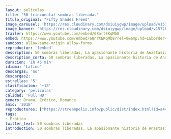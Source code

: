 ```yaml
---
layout: peliculas
title: "50 (cincuenta) sombras liberadas"
titulo_original: "Fifty Shades Freed"
image_carousel: 'https://res.cloudinary.com/dsiuiygwp/image/upload/v1572658295/50-sombras-min_1_mdrp5f.jpg'
image_banner: 'https://res.cloudinary.com/dsiuiygwp/image/upload/v1572658300/50-sombras-min_q4uelq.jpg'
trailer: https://www.youtube.com/embed/68nrtEKqMb8
embed: https://www.youtube.com/embed/68nrtEKqMb8?rel=0&amp;hd=1&border=0&wmode=opaque&enablejsapi=1&modestbranding=1&controls=1&showinfo=1
sandbox: allow-same-origin allow-forms
reproductor: 'fembed'
description: 50 sombras liberadas, La apasionante historia de Anastasia Steele y Christian Grey continúa en ‘Cincuenta sombras liberadas’. Anna y Christian por fin se han casado y ambos se disponen a vivir una apacible y romántica luna de miel en Europa. Pero no todo será tan idílico como ambos tenían planeado. Mientras se encuentran en Europa, les empiezan a llegar noticias de extraños incidentes ocurridos en las propiedades de Grey, ante lo que Christian comenzará a temer por la seguridad de su familia. Además, Christian se sentirá enojado por ciertos comportamientos de Ana durante su viaje, castigándola y dejándola varias marcas en su cuerpo que le harán revolverse la conciencia. Por su parte, Ana se reserva un gran secreto que no será de ningún agrado para Grey. Tercera y última entrega de la saga ‘Cincuenta sombras’, nuevamente protagonizada por Dakota Johnson y Jamie Dornan y dirigida por James Foley bajo la producción de Universal Pictures y de la propia escritora de las novelas, E.L. James.
description_corta: 50 sombras liberadas, La apasionante historia de Anastasia Steele y Christian Grey continúa en ‘Cincuenta sombras liberadas’. Anna y Christian por fin se han casado y ambos se disponen a vivir una apacible y romántica luna de miel en Europa. Pero no
duracion: '1h 45 min'
idioma: 'Latino'
descargas: 'no'
descargas2:
estrellas: '5'
clasificacion: '+18'
category: 'peliculas'
calidad: 'Full HD'
genero: Drama, Erótico, Romance
anio: '2018'
reproductores: ["https://streampelis.info/public/dist/index.html?id=a44992a56afd73c232569e2f4e77fe1f","https://www.zembed.to/public/dist/asteroid.html?id=287b044d1d2fd2e4ffd1075121852f58&title=Fifty%20Shades%20Freed","https://myurlshort.live/v/14lewfjn54w4-75","https://upstream.to/embed-xg2nk6t973us.html","https://feurl.com/v/5jo4w8kjx90","https://mstream.space/zpab8zgvy5up","https://mstream.space/dvh56bqdjm9s","https://gdriveplayer.co/embed2.php?link=X%252FjzqfhYqKmxQ9TugG1lmATFDWevndw8YvMLo3BTux2oqzc7eAATOFeNjkv%252FtPMvV2kHYyDuXfXftVyYPMW5%252FknjnbjPVkzjvkNXzSCXRWoypEufBJM7yRUcI8If3EWhsO9Tre1nEA63GEGhsX313BnMoRJcsmXavtwdicWm2yZbJ6MFDH8r2veJQtsUBVFbe7ctNgd0mKwhdVENvjGhAA","https://gdriveplayer.co/embed2.php?link=agqko%252FHRpP6ciIK6b6wBsQK3A5g2rdVqkHBn9IY3ZYV9tRPqITsiyW7xm9tnN3XwhpELpZsqO1ErcS3%252F5cS7Xa%252F%252BM9DuUrsQc%252B4poowj9zmg72ra%252BnrmkaZ8GQH2as6ObvemqYPaO2Vb7LvcJ%252BVSNbWwIei91t6yUjfCEcEyVppPqhSaaAmJYIa6tfcDdmJgEOWHsSVhfmx73ucpTW%252FyIo","https://api.cuevana3.io/rr/gd.php?h=ek5lbm9xYWNrS0xJMVp5b21KREk0dFBLbjVkaHhkRGdrOG1jbnBpUnhhS1ZrNENVaGM2bTN0U3luR1dvdVk2Z3pKcU1oS2JPMWRqUDNheDBlTWZVcFptU3FadVkyUT09"]
tags:
- Erotico
twitter_text: 50 sombras liberadas
introduction: 50 sombras liberadas, La apasionante historia de Anastasia Steele y Christian Grey continúa en ‘Cincuenta sombras liberadas’. Anna y Christian por fin se han casado y ambos se disponen a vivir una apacible y romántica luna de miel en Europa. Pero no
---
```



 







